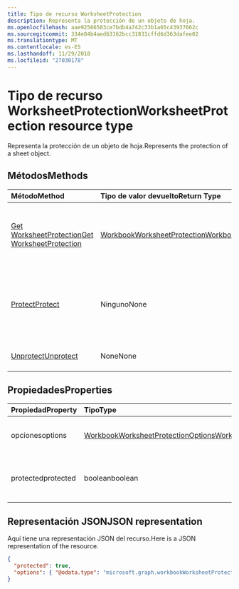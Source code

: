 ```yaml
---
title: Tipo de recurso WorksheetProtection
description: Representa la protección de un objeto de hoja.
ms.openlocfilehash: aae92566503ce7bdb4a742c33b1a65c43937662c
ms.sourcegitcommit: 334e84b4aed63162bcc31831cffd6d363dafee02
ms.translationtype: MT
ms.contentlocale: es-ES
ms.lasthandoff: 11/29/2018
ms.locfileid: "27030178"
---
```

# <a name="worksheetprotection-resource-type"></a><span data-ttu-id="096b8-103">Tipo de recurso WorksheetProtection</span><span class="sxs-lookup"><span data-stu-id="096b8-103">WorksheetProtection resource type</span></span>

<span data-ttu-id="096b8-104">Representa la protección de un objeto de hoja.</span><span class="sxs-lookup"><span data-stu-id="096b8-104">Represents the protection of a sheet object.</span></span>


## <a name="methods"></a><span data-ttu-id="096b8-105">Métodos</span><span class="sxs-lookup"><span data-stu-id="096b8-105">Methods</span></span>

| <span data-ttu-id="096b8-106">Método</span><span class="sxs-lookup"><span data-stu-id="096b8-106">Method</span></span>           | <span data-ttu-id="096b8-107">Tipo de valor devuelto</span><span class="sxs-lookup"><span data-stu-id="096b8-107">Return Type</span></span>    |<span data-ttu-id="096b8-108">Descripción</span><span class="sxs-lookup"><span data-stu-id="096b8-108">Description</span></span>|
|:---------------|:--------|:----------|
|[<span data-ttu-id="096b8-109">Get WorksheetProtection</span><span class="sxs-lookup"><span data-stu-id="096b8-109">Get WorksheetProtection</span></span>](../api/worksheetprotection-get.md) | [<span data-ttu-id="096b8-110">WorkbookWorksheetProtection</span><span class="sxs-lookup"><span data-stu-id="096b8-110">WorkbookWorksheetProtection</span></span>](worksheetprotection.md) |<span data-ttu-id="096b8-111">Lee las propiedades y relaciones del objeto worksheetProtection.</span><span class="sxs-lookup"><span data-stu-id="096b8-111">Read properties and relationships of worksheetProtection object.</span></span>|
|[<span data-ttu-id="096b8-112">Protect</span><span class="sxs-lookup"><span data-stu-id="096b8-112">Protect</span></span>](../api/worksheetprotection-protect.md)|<span data-ttu-id="096b8-113">Ninguno</span><span class="sxs-lookup"><span data-stu-id="096b8-113">None</span></span>|<span data-ttu-id="096b8-p101">Proteger una hoja de cálculo. Produce una excepción si se ha protegido la hoja de cálculo.</span><span class="sxs-lookup"><span data-stu-id="096b8-p101">Protect a worksheet. It throws if the worksheet has been protected.</span></span>|
|[<span data-ttu-id="096b8-116">Unprotect</span><span class="sxs-lookup"><span data-stu-id="096b8-116">Unprotect</span></span>](../api/worksheetprotection-unprotect.md)|<span data-ttu-id="096b8-117">None</span><span class="sxs-lookup"><span data-stu-id="096b8-117">None</span></span>|<span data-ttu-id="096b8-118">Desprotege una hoja de cálculo.</span><span class="sxs-lookup"><span data-stu-id="096b8-118">Unprotect a worksheet</span></span>|

## <a name="properties"></a><span data-ttu-id="096b8-119">Propiedades</span><span class="sxs-lookup"><span data-stu-id="096b8-119">Properties</span></span>
| <span data-ttu-id="096b8-120">Propiedad</span><span class="sxs-lookup"><span data-stu-id="096b8-120">Property</span></span>     | <span data-ttu-id="096b8-121">Tipo</span><span class="sxs-lookup"><span data-stu-id="096b8-121">Type</span></span>   |<span data-ttu-id="096b8-122">Descripción</span><span class="sxs-lookup"><span data-stu-id="096b8-122">Description</span></span>|
|:---------------|:--------|:----------|
|<span data-ttu-id="096b8-123">opciones</span><span class="sxs-lookup"><span data-stu-id="096b8-123">options</span></span>|[<span data-ttu-id="096b8-124">WorkbookWorksheetProtectionOptions</span><span class="sxs-lookup"><span data-stu-id="096b8-124">WorkbookWorksheetProtectionOptions</span></span>](worksheetprotectionoptions.md)|<span data-ttu-id="096b8-p102">Opciones de protección de la hoja. Solo lectura.</span><span class="sxs-lookup"><span data-stu-id="096b8-p102">Sheet protection options. Read-only.</span></span>|
|<span data-ttu-id="096b8-127">protected</span><span class="sxs-lookup"><span data-stu-id="096b8-127">protected</span></span>|<span data-ttu-id="096b8-128">boolean</span><span class="sxs-lookup"><span data-stu-id="096b8-128">boolean</span></span>|<span data-ttu-id="096b8-p103">Indica si la hoja de cálculo está protegida.  Solo lectura.</span><span class="sxs-lookup"><span data-stu-id="096b8-p103">Indicates if the worksheet is protected.  Read-only.</span></span>|

## <a name="json-representation"></a><span data-ttu-id="096b8-131">Representación JSON</span><span class="sxs-lookup"><span data-stu-id="096b8-131">JSON representation</span></span>

<span data-ttu-id="096b8-132">Aquí tiene una representación JSON del recurso.</span><span class="sxs-lookup"><span data-stu-id="096b8-132">Here is a JSON representation of the resource.</span></span>

<!--{
  "blockType": "resource",
  "optionalProperties": [],
  "baseType": "microsoft.graph.entity",
  "@odata.type": "microsoft.graph.workbookWorksheetProtection"
}-->

```json
{
  "protected": true,
  "options": { "@odata.type": "microsoft.graph.workbookWorksheetProtectionOptions" }
}

```

<!-- uuid: 8fcb5dbc-d5aa-4681-8e31-b001d5168d79
2015-10-25 14:57:30 UTC -->
<!-- {
  "type": "#page.annotation",
  "description": "WorksheetProtection resource",
  "keywords": "",
  "section": "documentation",
  "tocPath": ""
}-->